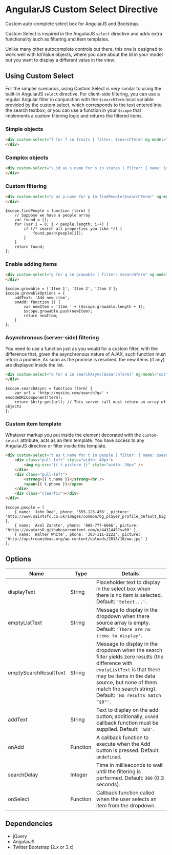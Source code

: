 # AngularJS Custom Select Directive

Custom auto-complete select box for AngularJS and Bootstrap.

Custom Select is inspired in the AngularJS `select` directive and adds extra functionality such as filtering and item templates.

Unlike many other autocomplete controls out there, this one is designed to work well with Id/Value objects, where you care about the Id in your model but you want to display a different value in the view.

## Using Custom Select

For the simpler scenarios, using Custom Select is very similar to using the built-in AngularJS `select` directive. For client-side filtering, you can use a regular Angular filter in conjunction with the `$searchTerm` local variable provided by the custom select, which corresponds to the text entered into the search textbox; or you can use a function in your `$scope` that implements a custom filtering logic and returns the filtered items.

### Simple objects

```HTML
<div custom-select="f for f in fruits | filter: $searchTerm" ng-model="fruit">
</div>
```

### Complex objects

```HTML
<div custom-select="s.id as s.name for s in states | filter: { name: $searchTerm }" ng-model="state">
</div>
```

### Custom filtering

```HTML
<div custom-select="p as p.name for p in findPeople($searchTerm)" ng-model="people">
</div>
```

```JS
$scope.findPeople = function (term) {
	// Suppose we have a people array
	var found = [];
	for (var i = 0; i < people.length; i++) {
		if (/* search all properties you like */) {
			found.push(people[i]);
		}
	}
	return found;
};
```

### Enable adding items

```HTML
<div custom-select="g for g in growable | filter: $searchTerm" ng-model="custom1" custom-select-options="growableOptions">
</div>
```

```JS
$scope.growable = ['Item 1', 'Item 2', 'Item 3'];
$scope.growableOptions = {
	addText: 'Add new item',
	onAdd: function () {
		var newItem = 'Item ' + ($scope.growable.length + 1);
		$scope.growable.push(newItem);
		return newItem;
	}
};
```

### Asynchronous (server-side) filtering

You need to use a function just as you would for a custom filter, with the difference that, given the asynchronous nature of AJAX, such function must return a promise. As soon as the promise is resolved, the new items (if any) are displayed inside the list.

```HTML
<div custom-select="a for a in searchAsync($searchTerm)" ng-model="custom2">
</div>
```

```JS
$scope.searchAsync = function (term) {
	var url = 'http://mysite.com/search?q=' + encodeURIComponent(term);
	return $http.get(url); // This server call must return an array of objects
};
```

### Custom item template

Whatever markup you put inside the element decorated with the `custom-select` attribute, acts as an item template. You have access to any AngularJS directive or filter inside this template.

```HTML
<div custom-select="t as t.name for t in people | filter: { name: $searchTerm }" ng-model="person">
	<div class="pull-left" style="width: 40px">
		<img ng-src="{{ t.picture }}" style="width: 30px" />
	</div>
	<div class="pull-left">
		<strong>{{ t.name }}</strong><br />
		<span>{{ t.phone }}</span>
	</div>
	<div class="clearfix"></div>
</div>
```

```JS
$scope.people = [
	{ name: 'John Doe', phone: '555-123-456', picture: 'http://www.saintsfc.co.uk/images/common/bg_player_profile_default_big.png' },
	{ name: 'Axel Zarate', phone: '888-777-6666', picture: 'https://avatars0.githubusercontent.com/u/4431445?s=60' },
	{ name: 'Walter White', phone: '303-111-2222', picture: 'http://upstreamideas.org/wp-content/uploads/2013/10/ww.jpg' }
];
```

## Options
Name | Type | Details
---- | ---- | -------
displayText | String | Placeholder text to display in the select box when there is no item is selected. Default: `'Select...'`.
emptyListText | String | Message to display in the dropdown when there source array is empty. Default: `'There are no items to display'`.
emptySearchResultText | String | Message to display in the dropdown when the search filter yields zero results (the difference with `emptyListText` is that there may be items in the data source, but none of them match the search string). Default: `'No results match "$0"'`.
addText | String | Text to display on the add button; additionally, `onAdd` callback function must be supplied. Default: `'Add'`.
onAdd | Function | A callback function to execute when the Add button is pressed. Default: `undefined`.
searchDelay | Integer | Time in milliseconds to wait until the filtering is performed. Default: `300` (0.3 seconds).
onSelect | Function | Callback function called when the user selects an item from the dropdown.

## Dependencies
* jQuery
* AngularJS
* Twitter Bootstrap (2.x or 3.x)

